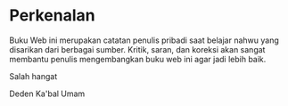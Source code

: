 # Perkenalan

Buku Web ini merupakan catatan penulis pribadi saat belajar nahwu yang disarikan dari berbagai sumber.
Kritik, saran, dan koreksi akan sangat membantu penulis mengembangkan buku web ini agar jadi lebih baik.

Salah hangat

Deden Ka'bal Umam
```{tableofcontents}
```
